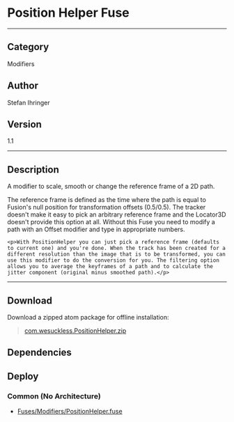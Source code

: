 # Position Helper Fuse
___

## Category
Modifiers

## Author
Stefan Ihringer

## Version
1.1

___

## Description
<p>A modifier to scale, smooth or change the reference frame of a 2D path.<p>The reference frame is defined as the time where the path is equal to Fusion's null position for transformation offsets (0.5/0.5). The tracker doesn't make it easy to pick an arbitrary reference frame and the Locator3D doesn't provide this option at all. Without this Fuse you need to modify a path with an Offset modifier and type in appropriate numbers.</p>
	
	<p>With PositionHelper you can just pick a reference frame (defaults to current one) and you're done. When the track has been created for a different resolution than the image that is to be transformed, you can use this modifier to do the conversion for you. The filtering option allows you to average the keyframes of a path and to calculate the jitter component (original minus smoothed path).</p>

___

## Download

Download a zipped atom package for offline installation:
> [com.wesuckless.PositionHelper.zip](https://gitlab.com/WeSuckLess/Reactor/-/archive/master/Reactor-master.zip?path=Atoms/com.wesuckless.PositionHelper)  

## Dependencies

## Deploy

### Common (No Architecture)

<ul>
<li><a href="https://gitlab.com/WeSuckLess/Reactor/-/blob/master/Atoms/com.wesuckless.PositionHelper/Fuses/Modifiers/PositionHelper.fuse?ref_type=heads">Fuses/Modifiers/PositionHelper.fuse</a></li>
</ul>
